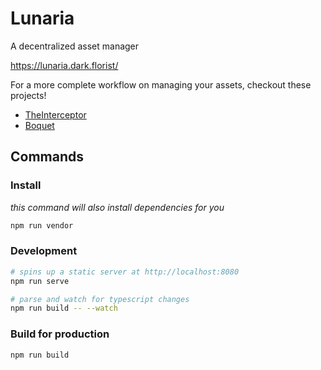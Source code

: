 # Lunaria

A decentralized asset manager

https://lunaria.dark.florist/

For a more complete workflow on managing your assets, checkout these projects!

- [TheInterceptor](https://github.com/DarkFlorist/TheInterceptor)
- [Boquet](https://github.com/DarkFlorist/bouquet)

## Commands

### Install

_this command will also install dependencies for you_

```bash
npm run vendor
```

### Development

```bash
# spins up a static server at http://localhost:8080
npm run serve

# parse and watch for typescript changes
npm run build -- --watch
```

### Build for production

```bash
npm run build
```
